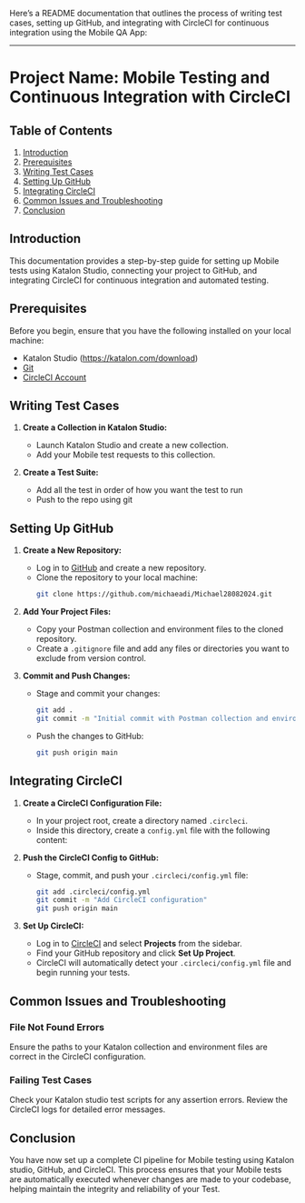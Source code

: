 Here’s a README documentation that outlines the process of writing test cases, setting up GitHub, and integrating with CircleCI for continuous integration using the Mobile QA App:

---

# Project Name: Mobile Testing and Continuous Integration with CircleCI

## Table of Contents

1. [Introduction](#introduction)
2. [Prerequisites](#prerequisites)
3. [Writing Test Cases](#writing-test-cases)
4. [Setting Up GitHub](#setting-up-github)
5. [Integrating CircleCI](#integrating-circleci)
6. [Common Issues and Troubleshooting](#common-issues-and-troubleshooting)
7. [Conclusion](#conclusion)

## Introduction

This documentation provides a step-by-step guide for setting up Mobile tests using Katalon Studio, connecting your project to GitHub, and integrating CircleCI for continuous integration and automated testing.


## Prerequisites

Before you begin, ensure that you have the following installed on your local machine:

- Katalon Studio (https://katalon.com/download)
- [Git](https://git-scm.com/)
- [CircleCI Account](https://circleci.com/)


## Writing Test Cases

1. **Create a Collection in Katalon Studio:**
   - Launch Katalon Studio and create a new collection.
   - Add your Mobile test requests to this collection.

2. **Create a Test Suite:**
   - Add all the test in order of how you want the test to run
   - Push to the repo using git
  
## Setting Up GitHub

1. **Create a New Repository:**
   - Log in to [GitHub](https://github.com/) and create a new repository.
   - Clone the repository to your local machine:
     ```bash
     git clone https://github.com/michaeadi/Michael28082024.git
     ```

2. **Add Your Project Files:**
   - Copy your Postman collection and environment files to the cloned repository.
   - Create a `.gitignore` file and add any files or directories you want to exclude from version control.

3. **Commit and Push Changes:**
   - Stage and commit your changes:
     ```bash
     git add .
     git commit -m "Initial commit with Postman collection and environment"
     ```
   - Push the changes to GitHub:
     ```bash
     git push origin main
     ```

## Integrating CircleCI

1. **Create a CircleCI Configuration File:**
   - In your project root, create a directory named `.circleci`.
   - Inside this directory, create a `config.yml` file with the following content:

2. **Push the CircleCI Config to GitHub:**
   - Stage, commit, and push your `.circleci/config.yml` file:
     ```bash
     git add .circleci/config.yml
     git commit -m "Add CircleCI configuration"
     git push origin main
     ```

3. **Set Up CircleCI:**
   - Log in to [CircleCI](https://circleci.com/) and select **Projects** from the sidebar.
   - Find your GitHub repository and click **Set Up Project**.
   - CircleCI will automatically detect your `.circleci/config.yml` file and begin running your tests.

## Common Issues and Troubleshooting

### File Not Found Errors
Ensure the paths to your Katalon collection and environment files are correct in the CircleCI configuration.

### Failing Test Cases
Check your Katalon studio test scripts for any assertion errors. Review the CircleCI logs for detailed error messages.

## Conclusion

You have now set up a complete CI pipeline for Mobile testing using Katalon studio, GitHub, and CircleCI. This process ensures that your Mobile tests are automatically executed whenever changes are made to your codebase, helping maintain the integrity and reliability of your Test.
